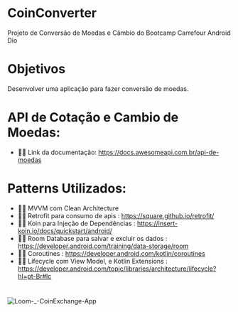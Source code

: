 # CoinConverter
Projeto de Conversão de Moedas e Câmbio do Bootcamp Carrefour Android Dio

# Objetivos
Desenvolver uma aplicação para fazer conversão de moedas.

# API de Cotação e Cambio de Moedas:
- 👨‍💻 Link da documentação: https://docs.awesomeapi.com.br/api-de-moedas

# Patterns Utilizados:
- 👨‍💻 MVVM com Clean Architecture
- 👨‍💻 Retrofit para consumo de apis : https://square.github.io/retrofit/ 
- 👨‍💻 Koin para Injeção de Dependências : https://insert-koin.io/docs/quickstart/android/
- 👨‍💻	Room Database para salvar e excluir os dados : https://developer.android.com/training/data-storage/room
- 👨‍💻	Coroutines : https://developer.android.com/kotlin/coroutines
- 👨‍💻 Lifecycle com View Model, e Kotlin Extensions : https://developer.android.com/topic/libraries/architecture/lifecycle?hl=pt-Br#lc

#
![Loom-_-CoinExchange-App](https://user-images.githubusercontent.com/54901574/133707758-f93b30eb-370d-41bc-9846-2cf37af285b2.gif)
